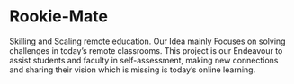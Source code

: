 # Rookie-Mate
Skilling and Scaling remote education. Our Idea mainly Focuses on solving challenges in today’s remote classrooms. This project is our Endeavour to assist students and faculty in self-assessment, making new connections and sharing their vision which is missing is today’s online learning.
